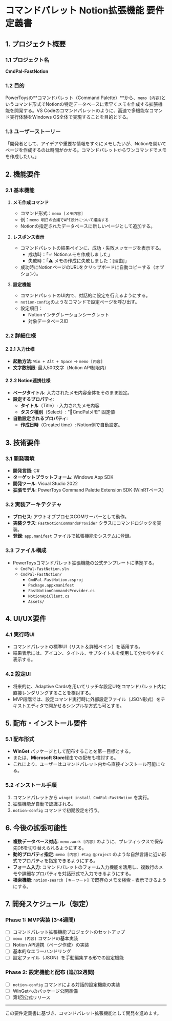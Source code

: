 # コマンドパレット Notion拡張機能 要件定義書

## 1. プロジェクト概要

### 1.1 プロジェクト名
**CmdPal-FastNotion**

### 1.2 目的
PowerToysの**コマンドパレット（Command Palette）**から、`memo [内容]`というコマンド形式でNotionの特定データベースに素早くメモを作成する拡張機能を開発する。VS Codeのコマンドパレットのように、高速で多機能なコマンド実行体験をWindows OS全体で実現することを目的とする。

### 1.3 ユーザーストーリー
「開発者として、アイデアや重要な情報をすぐにメモしたいが、Notionを開いてページを作成するのは時間がかかる。コマンドパレットからワンコマンドでメモを作成したい。」

## 2. 機能要件

### 2.1 基本機能
1. **メモ作成コマンド**
   - コマンド形式：`memo [メモ内容]`
   - 例：`memo 明日の会議でAPI設計について議論する`
   - Notionの指定されたデータベースに新しいページとして追加する。

2. **レスポンス表示**
   - コマンドパレットの結果ペインに、成功・失敗メッセージを表示する。
     - 成功時：「✓ Notionメモを作成しました」
     - 失敗時：「⚠ メモの作成に失敗しました：[理由]」
   - 成功時にNotionページのURLをクリップボードに自動コピーする（オプション）。

3. **設定機能**
   - コマンドパレットのUI内で、対話的に設定を行えるようにする。
   - `notion-config`のようなコマンドで設定ページを呼び出す。
   - 設定項目：
     - Notionインテグレーションシークレット
     - 対象データベースID

### 2.2 詳細仕様

#### 2.2.1 入力仕様
- **起動方法**: `Win + Alt + Space` → `memo [内容]`
- **文字数制限**: 最大500文字（Notion API制限内）

#### 2.2.2 Notion連携仕様
- **ページタイトル**: 入力されたメモ内容全体をそのまま設定。
- **設定するプロパティ**:
  - **タイトル**（Title）: 入力されたメモ内容
  - **タスク種別**（Select）: "📝CmdPalメモ" 固定値
- **自動設定されるプロパティ**:
  - **作成日時**（Created time）: Notion側で自動設定。

## 3. 技術要件

### 3.1 開発環境
- **開発言語**: C#
- **ターゲットプラットフォーム**: Windows App SDK
- **開発ツール**: Visual Studio 2022
- **拡張モデル**: PowerToys Command Palette Extension SDK (WinRTベース)

### 3.2 実装アーキテクチャ
- **プロセス**: アウトオブプロセスCOMサーバーとして動作。
- **実装クラス**: `FastNotionCommandsProvider` クラスにコマンドロジックを実装。
- **登録**: `app.manifest` ファイルで拡張機能をシステムに登録。

### 3.3 ファイル構成
- PowerToysコマンドパレット拡張機能の公式テンプレートに準拠する。
  - `CmdPal-FastNotion.sln`
  - `CmdPal-FastNotion/`
    - `CmdPal-FastNotion.csproj`
    - `Package.appxmanifest`
    - `FastNotionCommandsProvider.cs`
    - `NotionApiClient.cs`
    - `Assets/`

## 4. UI/UX要件

### 4.1 実行時UI
- コマンドパレットの標準UI（リスト＆詳細ペイン）を活用する。
- 結果表示には、アイコン、タイトル、サブタイトルを使用して分かりやすく表示する。

### 4.2 設定UI
- 将来的に、Adaptive Cardsを用いてリッチな設定UIをコマンドパレット内に直接レンダリングすることを検討する。
- MVP段階では、設定コマンド実行時に外部設定ファイル（JSON形式）をテキストエディタで開かせるシンプルな方式も可とする。

## 5. 配布・インストール要件

### 5.1 配布形式
- **WinGet** パッケージとして配布することを第一目標とする。
- または、**Microsoft Store**経由での配布も検討する。
- これにより、ユーザーはコマンドパレット内から直接インストール可能になる。

### 5.2 インストール手順
1. コマンドパレットから `winget install CmdPal-FastNotion` を実行。
2. 拡張機能が自動で認識される。
3. `notion-config` コマンドで初期設定を行う。

## 6. 今後の拡張可能性
- **複数データベース対応**: `memo.work [内容]` のように、プレフィックスで保存先DBを切り替えられるようにする。
- **動的プロパティ指定**: `memo [内容] #tag @project` のような自然言語に近い形式でプロパティを指定できるようにする。
- **フォーム入力**: コマンドパレットのフォーム入力機能を活用し、複数行のメモや詳細なプロパティを対話形式で入力できるようにする。
- **検索機能**: `notion-search [キーワード]` で既存のメモを検索・表示できるようにする。

## 7. 開発スケジュール（想定）

### Phase 1: MVP実装 (3-4週間)
- [ ] コマンドパレット拡張機能プロジェクトのセットアップ
- [ ] `memo [内容]` コマンドの基本実装
- [ ] Notion API連携（ページ作成）の実装
- [ ] 基本的なエラーハンドリング
- [ ] 設定ファイル（JSON）を手動編集する形での設定機能

### Phase 2: 設定機能と配布 (追加2週間)
- [ ] `notion-config` コマンドによる対話的設定機能の実装
- [ ] WinGetへのパッケージ公開準備
- [ ] 第1回公式リリース

---
この要件定義書に基づき、コマンドパレット拡張機能として開発を進めます。
